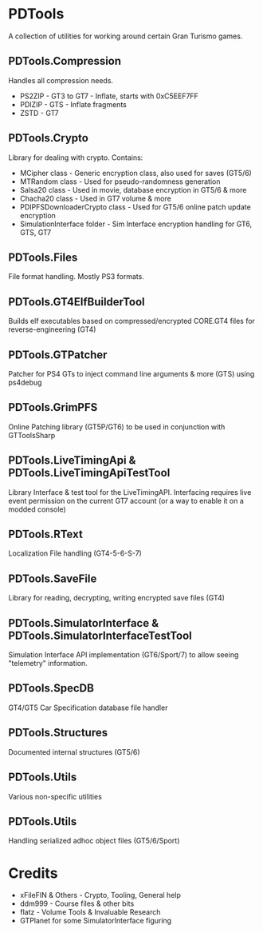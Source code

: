 # PDTools
A collection of utilities for working around certain Gran Turismo games.

## PDTools.Compression 
Handles all compression needs.
* PS2ZIP - GT3 to GT7 - Inflate, starts with 0xC5EEF7FF
* PDIZIP - GTS - Inflate fragments
* ZSTD - GT7

## PDTools.Crypto
Library for dealing with crypto. Contains:
* MCipher class - Generic encryption class, also used for saves (GT5/6)
* MTRandom class - Used for pseudo-randomness generation
* Salsa20 class - Used in movie, database encryption in GT5/6 & more
* Chacha20 class - Used in GT7 volume & more
* PDIPFSDownloaderCrypto class - Used for GT5/6 online patch update encryption
* SimulationInterface folder - Sim Interface encryption handling for GT6, GTS, GT7

## PDTools.Files
File format handling. Mostly PS3 formats.

## PDTools.GT4ElfBuilderTool
Builds elf executables based on compressed/encrypted CORE.GT4 files for reverse-engineering (GT4)

## PDTools.GTPatcher
Patcher for PS4 GTs to inject command line arguments & more (GTS) using ps4debug

## PDTools.GrimPFS
Online Patching library (GT5P/GT6) to be used in conjunction with GTToolsSharp

## PDTools.LiveTimingApi & PDTools.LiveTimingApiTestTool
Library Interface & test tool for the LiveTimingAPI.
Interfacing requires live event permission on the current GT7 account (or a way to enable it on a modded console)

## PDTools.RText
Localization File handling (GT4-5-6-S-7)

## PDTools.SaveFile
Library for reading, decrypting, writing encrypted save files (GT4)

## PDTools.SimulatorInterface & PDTools.SimulatorInterfaceTestTool
Simulation Interface API implementation (GT6/Sport/7) to allow seeing "telemetry" information.

## PDTools.SpecDB
GT4/GT5 Car Specification database file handler

## PDTools.Structures
Documented internal structures (GT5/6)

## PDTools.Utils
Various non-specific utilities

## PDTools.Utils
Handling serialized adhoc object files (GT5/6/Sport)

# Credits
* xFileFIN & Others - Crypto, Tooling, General help
* ddm999 - Course files & other bits
* flatz - Volume Tools & Invaluable Research
* GTPlanet for some SimulatorInterface figuring
